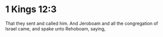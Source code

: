 # 1 Kings 12:3

That they sent and called him. And Jeroboam and all the congregation of Israel came, and spake unto Rehoboam, saying,